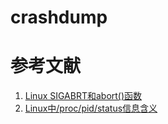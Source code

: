 # crashdump





# 参考文献

1. [Linux SIGABRT和abort()函数](https://blog.csdn.net/rikeyone/article/details/89226508)
2. [Linux中/proc/pid/status信息含义](https://blog.csdn.net/ibless/article/details/85123386)